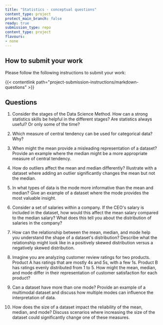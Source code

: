 ```yaml
---
title: "Statistics - conceptual questions"
content_type: project
protect_main_branch: false
ready: true
submission_type: repo
content_type: project
flavours:
- none
---
```


## How to submit your work

Please follow the following instructions to submit your work:

{{< contentlink path="project-submission-instructions/markdown-questions" >}}

## Questions

1. Consider the stages of the Data Science Method. How can a strong statistics skills be helpful in the different stages? Are statistics always useful? Or only some of the time? 

2. Which measure of central tendency can be used for categorical data? Why?

3. When might the mean provide a misleading representation of a dataset? Provide an example where the median might be a more appropriate measure of central tendency.

4. How do outliers affect the mean and median differently? Illustrate with a dataset where adding an outlier significantly changes the mean but not the median.

5. In what types of data is the mode more informative than the mean and median? Give an example of a dataset where the mode provides the most valuable insight.

6. Consider a set of salaries within a company. If the CEO's salary is included in the dataset, how would this affect the mean salary compared to the median salary? What does this tell you about the distribution of salaries in the company?

7. How can the relationship between the mean, median, and mode help you understand the shape of a dataset's distribution? Describe what the relationship might look like in a positively skewed distribution versus a negatively skewed distribution.

8. Imagine you are analyzing customer review ratings for two products. Product A has ratings that are mostly 4s and 5s, with a few 1s. Product B has ratings evenly distributed from 1 to 5. How might the mean, median, and mode differ in their representation of customer satisfaction for each product?

9. Can a dataset have more than one mode? Provide an example of a multimodal dataset and discuss how multiple modes can influence the interpretation of data.

10. How does the size of a dataset impact the reliability of the mean, median, and mode? Discuss scenarios where increasing the size of the dataset could significantly change one of these measures.

